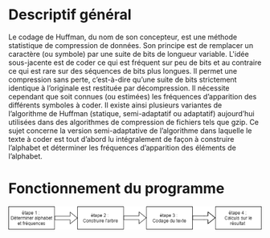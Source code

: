 # Descriptif général

Le codage de Huffman, du nom de son concepteur, est une méthode statistique de compression de
données. Son principe est de remplacer un caractère (ou symbole) par une suite de bits de longueur
variable. L'idée sous-jacente est de coder ce qui est fréquent sur peu de bits et au contraire ce qui est
rare sur des séquences de bits plus longues. Il permet une compression sans perte, c’est-à-dire qu’une
suite de bits strictement identique à l’originale est restituée par décompression. Il nécessite cependant
que soit connues (ou estimées) les fréquences d’apparition des différents symboles à coder. Il existe
ainsi plusieurs variantes de l’algorithme de Huffman (statique, semi-adaptatif ou adaptatif)
aujourd’hui utilisées dans des algorithmes de compression de fichiers tels que gzip.
Ce sujet concerne la version semi-adaptative de l’algorithme dans laquelle le texte à coder est tout
d’abord lu intégralement de façon à construire l’alphabet et déterminer les fréquences d’apparition
des éléments de l’alphabet.

# Fonctionnement du programme

![alt text](https://github.com/enzomasson25/Proj631/blob/master/Projet1/src/Untitled%20Diagram.png)
